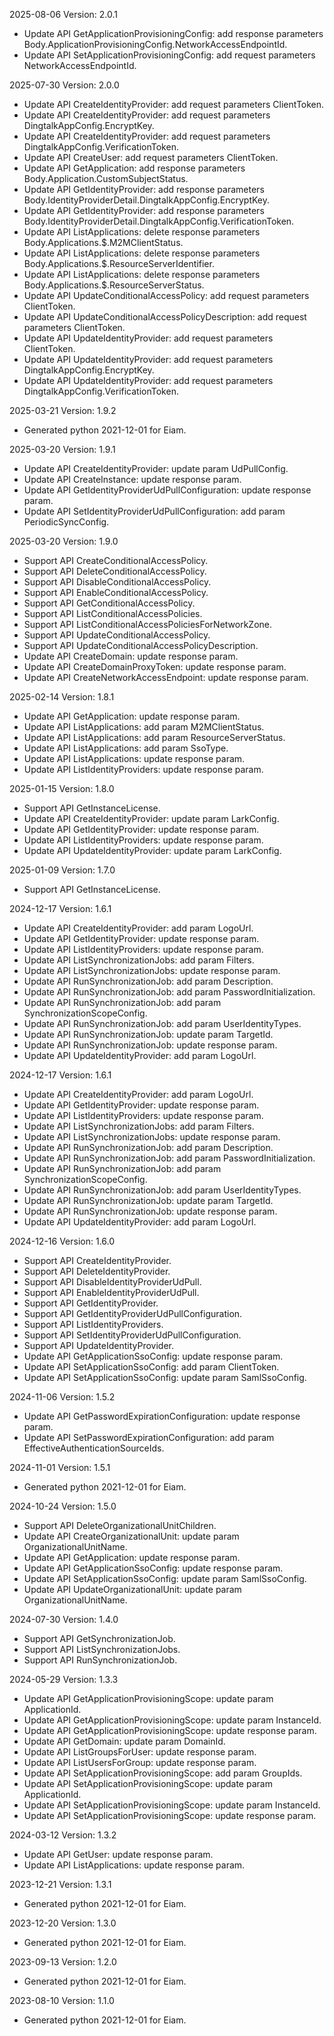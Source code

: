 2025-08-06 Version: 2.0.1
- Update API GetApplicationProvisioningConfig: add response parameters Body.ApplicationProvisioningConfig.NetworkAccessEndpointId.
- Update API SetApplicationProvisioningConfig: add request parameters NetworkAccessEndpointId.


2025-07-30 Version: 2.0.0
- Update API CreateIdentityProvider: add request parameters ClientToken.
- Update API CreateIdentityProvider: add request parameters DingtalkAppConfig.EncryptKey.
- Update API CreateIdentityProvider: add request parameters DingtalkAppConfig.VerificationToken.
- Update API CreateUser: add request parameters ClientToken.
- Update API GetApplication: add response parameters Body.Application.CustomSubjectStatus.
- Update API GetIdentityProvider: add response parameters Body.IdentityProviderDetail.DingtalkAppConfig.EncryptKey.
- Update API GetIdentityProvider: add response parameters Body.IdentityProviderDetail.DingtalkAppConfig.VerificationToken.
- Update API ListApplications: delete response parameters Body.Applications.$.M2MClientStatus.
- Update API ListApplications: delete response parameters Body.Applications.$.ResourceServerIdentifier.
- Update API ListApplications: delete response parameters Body.Applications.$.ResourceServerStatus.
- Update API UpdateConditionalAccessPolicy: add request parameters ClientToken.
- Update API UpdateConditionalAccessPolicyDescription: add request parameters ClientToken.
- Update API UpdateIdentityProvider: add request parameters ClientToken.
- Update API UpdateIdentityProvider: add request parameters DingtalkAppConfig.EncryptKey.
- Update API UpdateIdentityProvider: add request parameters DingtalkAppConfig.VerificationToken.


2025-03-21 Version: 1.9.2
- Generated python 2021-12-01 for Eiam.

2025-03-20 Version: 1.9.1
- Update API CreateIdentityProvider: update param UdPullConfig.
- Update API CreateInstance: update response param.
- Update API GetIdentityProviderUdPullConfiguration: update response param.
- Update API SetIdentityProviderUdPullConfiguration: add param PeriodicSyncConfig.


2025-03-20 Version: 1.9.0
- Support API CreateConditionalAccessPolicy.
- Support API DeleteConditionalAccessPolicy.
- Support API DisableConditionalAccessPolicy.
- Support API EnableConditionalAccessPolicy.
- Support API GetConditionalAccessPolicy.
- Support API ListConditionalAccessPolicies.
- Support API ListConditionalAccessPoliciesForNetworkZone.
- Support API UpdateConditionalAccessPolicy.
- Support API UpdateConditionalAccessPolicyDescription.
- Update API CreateDomain: update response param.
- Update API CreateDomainProxyToken: update response param.
- Update API CreateNetworkAccessEndpoint: update response param.


2025-02-14 Version: 1.8.1
- Update API GetApplication: update response param.
- Update API ListApplications: add param M2MClientStatus.
- Update API ListApplications: add param ResourceServerStatus.
- Update API ListApplications: add param SsoType.
- Update API ListApplications: update response param.
- Update API ListIdentityProviders: update response param.


2025-01-15 Version: 1.8.0
- Support API GetInstanceLicense.
- Update API CreateIdentityProvider: update param LarkConfig.
- Update API GetIdentityProvider: update response param.
- Update API ListIdentityProviders: update response param.
- Update API UpdateIdentityProvider: update param LarkConfig.


2025-01-09 Version: 1.7.0
- Support API GetInstanceLicense.


2024-12-17 Version: 1.6.1
- Update API CreateIdentityProvider: add param LogoUrl.
- Update API GetIdentityProvider: update response param.
- Update API ListIdentityProviders: update response param.
- Update API ListSynchronizationJobs: add param Filters.
- Update API ListSynchronizationJobs: update response param.
- Update API RunSynchronizationJob: add param Description.
- Update API RunSynchronizationJob: add param PasswordInitialization.
- Update API RunSynchronizationJob: add param SynchronizationScopeConfig.
- Update API RunSynchronizationJob: add param UserIdentityTypes.
- Update API RunSynchronizationJob: update param TargetId.
- Update API RunSynchronizationJob: update response param.
- Update API UpdateIdentityProvider: add param LogoUrl.


2024-12-17 Version: 1.6.1
- Update API CreateIdentityProvider: add param LogoUrl.
- Update API GetIdentityProvider: update response param.
- Update API ListIdentityProviders: update response param.
- Update API ListSynchronizationJobs: add param Filters.
- Update API ListSynchronizationJobs: update response param.
- Update API RunSynchronizationJob: add param Description.
- Update API RunSynchronizationJob: add param PasswordInitialization.
- Update API RunSynchronizationJob: add param SynchronizationScopeConfig.
- Update API RunSynchronizationJob: add param UserIdentityTypes.
- Update API RunSynchronizationJob: update param TargetId.
- Update API RunSynchronizationJob: update response param.
- Update API UpdateIdentityProvider: add param LogoUrl.


2024-12-16 Version: 1.6.0
- Support API CreateIdentityProvider.
- Support API DeleteIdentityProvider.
- Support API DisableIdentityProviderUdPull.
- Support API EnableIdentityProviderUdPull.
- Support API GetIdentityProvider.
- Support API GetIdentityProviderUdPullConfiguration.
- Support API ListIdentityProviders.
- Support API SetIdentityProviderUdPullConfiguration.
- Support API UpdateIdentityProvider.
- Update API GetApplicationSsoConfig: update response param.
- Update API SetApplicationSsoConfig: add param ClientToken.
- Update API SetApplicationSsoConfig: update param SamlSsoConfig.


2024-11-06 Version: 1.5.2
- Update API GetPasswordExpirationConfiguration: update response param.
- Update API SetPasswordExpirationConfiguration: add param EffectiveAuthenticationSourceIds.


2024-11-01 Version: 1.5.1
- Generated python 2021-12-01 for Eiam.

2024-10-24 Version: 1.5.0
- Support API DeleteOrganizationalUnitChildren.
- Update API CreateOrganizationalUnit: update param OrganizationalUnitName.
- Update API GetApplication: update response param.
- Update API GetApplicationSsoConfig: update response param.
- Update API SetApplicationSsoConfig: update param SamlSsoConfig.
- Update API UpdateOrganizationalUnit: update param OrganizationalUnitName.


2024-07-30 Version: 1.4.0
- Support API GetSynchronizationJob.
- Support API ListSynchronizationJobs.
- Support API RunSynchronizationJob.


2024-05-29 Version: 1.3.3
- Update API GetApplicationProvisioningScope: update param ApplicationId.
- Update API GetApplicationProvisioningScope: update param InstanceId.
- Update API GetApplicationProvisioningScope: update response param.
- Update API GetDomain: update param DomainId.
- Update API ListGroupsForUser: update response param.
- Update API ListUsersForGroup: update response param.
- Update API SetApplicationProvisioningScope: add param GroupIds.
- Update API SetApplicationProvisioningScope: update param ApplicationId.
- Update API SetApplicationProvisioningScope: update param InstanceId.
- Update API SetApplicationProvisioningScope: update response param.


2024-03-12 Version: 1.3.2
- Update API GetUser: update response param.
- Update API ListApplications: update response param.


2023-12-21 Version: 1.3.1
- Generated python 2021-12-01 for Eiam.

2023-12-20 Version: 1.3.0
- Generated python 2021-12-01 for Eiam.

2023-09-13 Version: 1.2.0
- Generated python 2021-12-01 for Eiam.

2023-08-10 Version: 1.1.0
- Generated python 2021-12-01 for Eiam.


